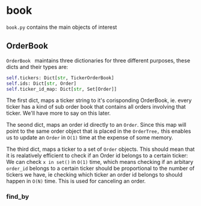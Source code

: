 # book
`book.py` contains the main objects of interest
## OrderBook
`OrderBook ` maintains three dictionaries for three different purposes, these dicts and their types are:
```python
self.tickers: Dict[str, TickerOrderBook]
self.ids: Dict[str, Order]
self.ticker_id_map: Dict[str, Set[Order]]
```
The first dict, maps a ticker string to it's corisponding OrderBook, ie. every ticker has a kind of sub order book that contains all orders involving that ticker. We'll have more to say on this later.

The seond dict, maps an order id directly to an `Order`. Since this map will point to the same order object that is placed in the `OrderTree,` this enables us to update an `Order` in `O(1)` time at the expense of some memory.

The third dict, maps a ticker to a set of `Order` objects. This should mean that it is realatively efficient to check if an Order id belongs to a certain ticker: We can check `x in set()` in `O(1)` time, which means checking if an arbitary `order_id` belongs to a certain ticker should be proportional to the number of tickers we have, ie checking which ticker an order id belongs to should happen in `O(N)` time. This is used for canceling an order.

### find_by
